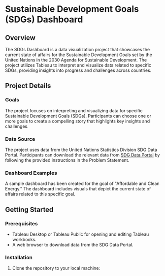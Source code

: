# Sustainable Development Goals (SDGs) Dashboard

## Overview

The SDGs Dashboard is a data visualization project that showcases the current state of affairs for the Sustainable Development Goals set by the United Nations in the 2030 Agenda for Sustainable Development. The project utilizes Tableau to interpret and visualize data related to specific SDGs, providing insights into progress and challenges across countries.

## Project Details

### Goals

The project focuses on interpreting and visualizing data for specific Sustainable Development Goals (SDGs). Participants can choose one or more goals to create a compelling story that highlights key insights and challenges.

### Data Source

The project uses data from the United Nations Statistics Division SDG Data Portal. Participants can download the relevant data from [SDG Data Portal](https://unstats.un.org/sdgs/dataportal/database) by following the provided instructions in the Problem Statement.

### Dashboard Examples

A sample dashboard has been created for the goal of "Affordable and Clean Energy." The dashboard includes visuals that depict the current state of affairs related to this specific goal.

## Getting Started

### Prerequisites

- Tableau Desktop or Tableau Public for opening and editing Tableau workbooks.
- A web browser to download data from the SDG Data Portal.

### Installation

1. Clone the repository to your local machine:

